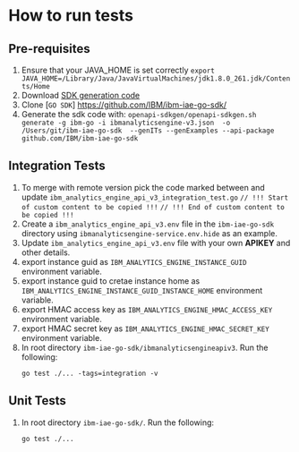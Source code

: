 # How to run tests

## Pre-requisites
1. Ensure that your JAVA_HOME is set correctly
    `export JAVA_HOME=/Library/Java/JavaVirtualMachines/jdk1.8.0_261.jdk/Contents/Home` 
2. Download [SDK generation code](https://github.ibm.com/CloudEngineering/openapi-sdkgen/releases) 
3. Clone [`GO SDK`] https://github.com/IBM/ibm-iae-go-sdk/
4. Generate the sdk code with: 
`openapi-sdkgen/openapi-sdkgen.sh  generate -g ibm-go -i ibmanalyticsengine-v3.json  -o /Users/git/ibm-iae-go-sdk  --genITs --genExamples --api-package github.com/IBM/ibm-iae-go-sdk`


## Integration Tests

1. To merge with remote version pick the code marked between and update `ibm_analytics_engine_api_v3_integration_test.go`
    `// !!! Start of custom content to be copied !!!`
    `// !!! End of custom content to be copied !!!`
2. Create a `ibm_analytics_engine_api_v3.env` file in the `ibm-iae-go-sdk` directory using `ibmanalyticsengine-service.env.hide` as an example.
3. Update `ibm_analytics_engine_api_v3.env` file with your own **APIKEY** and other details.
4. export instance guid as `IBM_ANALYTICS_ENGINE_INSTANCE_GUID` environment variable.
5. export instance guid to cretae instance home as `IBM_ANALYTICS_ENGINE_INSTANCE_GUID_INSTANCE_HOME` environment variable.
6. export HMAC access key as `IBM_ANALYTICS_ENGINE_HMAC_ACCESS_KEY` environment variable.
7. export HMAC secret key as `IBM_ANALYTICS_ENGINE_HMAC_SECRET_KEY` environment variable.
8. In root directory `ibm-iae-go-sdk/ibmanalyticsengineapiv3`. Run the following:
    ```
    go test ./... -tags=integration -v
    ```

## Unit Tests

1. In root directory `ibm-iae-go-sdk/`. Run the following:
    ```
    go test ./...
    ```

